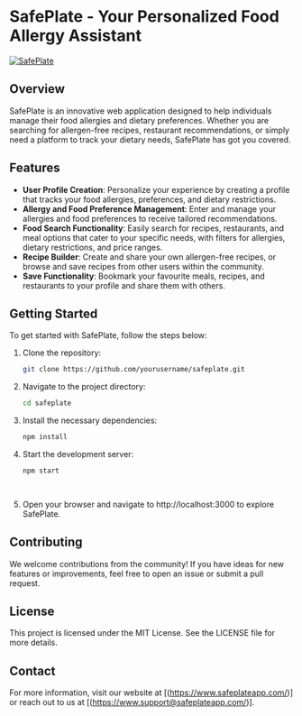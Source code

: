 # SafePlate - Your Personalized Food Allergy Assistant

[![SafePlate](images/safeplate-icon.png)](https://www.safeplateapp.com/)

## Overview

SafePlate is an innovative web application designed to help individuals manage their food allergies and dietary preferences. Whether you are searching for allergen-free recipes, restaurant recommendations, or simply need a platform to track your dietary needs, SafePlate has got you covered.

## Features

- **User Profile Creation**: Personalize your experience by creating a profile that tracks your food allergies, preferences, and dietary restrictions.
- **Allergy and Food Preference Management**: Enter and manage your allergies and food preferences to receive tailored recommendations.
- **Food Search Functionality**: Easily search for recipes, restaurants, and meal options that cater to your specific needs, with filters for allergies, dietary restrictions, and price ranges.
- **Recipe Builder**: Create and share your own allergen-free recipes, or browse and save recipes from other users within the community.
- **Save Functionality**: Bookmark your favourite meals, recipes, and restaurants to your profile and share them with others.

## Getting Started

To get started with SafePlate, follow the steps below:

1. Clone the repository:

   ```bash
   git clone https://github.com/yourusername/safeplate.git


2. Navigate to the project directory:

   ```bash
   cd safeplate

   
 3. Install the necessary dependencies:
   
      ```bash
      npm install

    
   4. Start the development server:
   
      ```bash
      npm start

   
   5. Open your browser and navigate to http://localhost:3000 to explore SafePlate.

   
   ## Contributing
   
   We welcome contributions from the community! If you have ideas for new features or improvements, feel free to open an issue or submit a pull request.
   
   ## License
   
   This project is licensed under the MIT License. See the LICENSE file for more details.
   
   ## Contact
   
   For more information, visit our website at [(https://www.safeplateapp.com/)] or reach out to us at [(https://www.support@safeplateapp.com/)].
